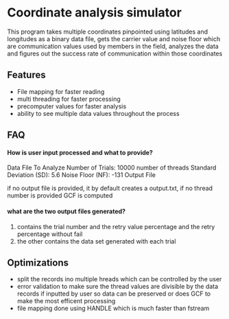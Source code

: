 
# Coordinate analysis simulator

This program takes multiple coordinates pinpointed using latitudes and longitudes as a binary data file, gets the carrier value and noise floor which are communication values used by members in the field, analyzes the data and figures out the success rate of communication within those coordinates


## Features

- File mapping for faster reading
- multi threading for faster processing
- precomputer values for faster analysis
- ability to see multiple data values throughout the process


## FAQ

#### How is user input processed and what to provide?

Data File To Analyze
Number of Trials: 10000
number of threads
Standard Deviation (SD): 5.6
Noise Floor (NF): -131
Output File

if no output file is provided, it by default creates a output.txt, if no thread number is provided GCF is computed

#### what are the two output files generated?

1. contains the trial number and the retry value percentage and the retry percentage without fail
2. the other contains the data set generated with each trial


## Optimizations

- split the records ino multiple hreads which can be controlled by the user 
- error validation to make sure the thread values are divisible by the data records if inputted by user so data can be preserved or does GCF to make the most efficent processing 
- file mapping done using HANDLE which is much faster than fstream
